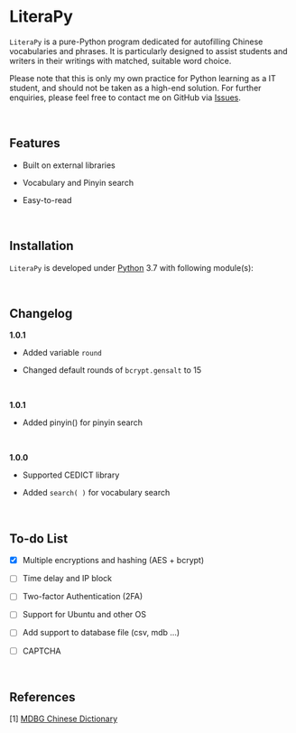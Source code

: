 # LiteraPy

``LiteraPy`` is a pure-Python program dedicated for autofilling Chinese vocabularies and phrases. It is particularly designed to assist students and writers in their writings with matched, suitable word choice.

Please note that this is only my own practice for Python learning as a IT student, and should not be taken as a high-end solution.
For further enquiries, please feel free to contact me on GitHub via [Issues](https://github.com/pystander/SaltyPy/issues).

<br/>

## Features

- Built on external libraries

- Vocabulary and Pinyin search

- Easy-to-read

<br/>

## Installation

``LiteraPy`` is developed under [Python](https://www.python.org/) 3.7 with following module(s):

<br/>

## Changelog

**1.0.1**

- Added variable ``round``

- Changed default rounds of ``bcrypt.gensalt`` to 15

<br/>

**1.0.1**

- Added pinyin() for pinyin search

<br/>

**1.0.0**

- Supported CEDICT library

- Added ``search( )`` for vocabulary search

<br/>

## To-do List
  
- [x] Multiple encryptions and hashing (AES + bcrypt)

- [ ] Time delay and IP block

- [ ] Two-factor Authentication (2FA)

- [ ] Support for Ubuntu and other OS

- [ ] Add support to database file (csv, mdb ...)

- [ ] CAPTCHA

<br/>

## References

[1] [MDBG Chinese Dictionary](https://www.mdbg.net/chinese/dictionary?page=cedict)
